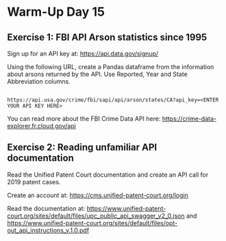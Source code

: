 # Warm-Up Day 15

## Exercise 1: FBI API Arson statistics since 1995

Sign up for an API key at: <https://api.data.gov/signup/>

Using the following URL, create a Pandas dataframe from the information about arsons returned by the API. Use Reported, Year and State Abbreviation columns.

```

https://api.usa.gov/crime/fbi/sapi/api/arson/states/CA?api_key=<ENTER YOUR API KEY HERE>

```

You can read more about the FBI Crime Data API here: <https://crime-data-explorer.fr.cloud.gov/api>


## Exercise 2: Reading unfamiliar API documentation

Read the Unified Patent Court documentation and create an API call for 2019 patent cases.

Create an account at:
<https://cms.unified-patent-court.org/login>

Read the documentation at:
<https://www.unified-patent-court.org/sites/default/files/upc_public_api_swagger_v2_0.json>
and
<https://www.unified-patent-court.org/sites/default/files/opt-out_api_instructions_v.1.0.pdf>




